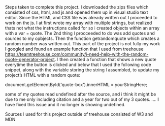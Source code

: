 Steps taken to complete this project. 
I downloaded the zips files which consisted of css, html, and js and opened them up in visual studio text editor. Since the HTML and CSS file was already written out I proceeded to work on the js. I at first wrote my array with multiple strings, but realized thats not what the instructipns called for so i created objects within an array with a var = quote. The 2nd thing I procceeded to do was add quotes and sources to my opbjects. Then the function getrandomquote which creates a random number was written out. This part of the project is not fully my work I googled and found an example function that I used from treehouse
https://teamtreehouse.com/community/i-need-help-with-the-random-quote-generator-project. 
I then created a function that shows a new quote everytime the button is clicked and below that I used the following code snippet, along with the variable storing the string I assembled, to update my project’s HTML with a random quote:

document.getElementById('quote-box').innerHTML = yourStringHere; 

some of my quotes read undefined after the source, and i think it might be due to me only including citation and a year for two out of my 3  quotes. .... I have fixed this issue and it no longer is showing undefined. 

Sources I used for this project outside of treehouse consisted of 
W3 and MDN 
